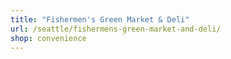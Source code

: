 ```yaml
---
title: "Fishermen's Green Market & Deli"
url: /seattle/fishermens-green-market-and-deli/
shop: convenience
---
```

